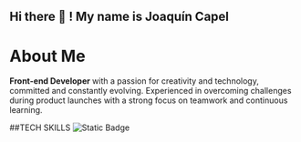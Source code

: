 ## Hi there 👋 ! My name is Joaquín Capel

# About Me

**Front-end Developer** with a passion for creativity and technology, committed and constantly evolving. Experienced in overcoming challenges during product launches with a strong focus on teamwork and continuous learning.

##TECH SKILLS
![Static Badge](https://img.shields.io/badge/Angular-pink?logo=Angular&color=magenta)
